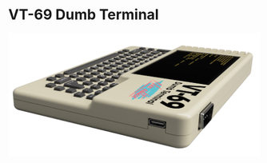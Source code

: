 # VT-69 Dumb Terminal

![Side View Image](https://github.com/bbenchoff/Dumb-Badge/blob/master/Web-Assets/SideViewRender.png)


